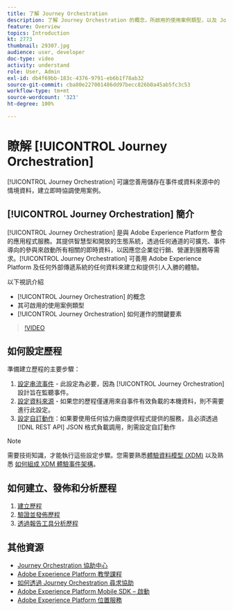 ```yaml
---
title: 了解 Journey Orchestration
description: 了解 Journey Orchestration 的概念，所啟用的使用案例類型，以及 Journey Orchestration 運作方式的關鍵要素。
feature: Overview
topics: Introduction
kt: 2773
thumbnail: 29307.jpg
audience: user, developer
doc-type: video
activity: understand
role: User, Admin
exl-id: db4f69bb-183c-4376-9791-eb6b1f78ab32
source-git-commit: cba80e227001486dd97becc826b0a45ab5fc3c53
workflow-type: tm+mt
source-wordcount: '323'
ht-degree: 100%

---
```


# 瞭解 [!UICONTROL Journey Orchestration]

[!UICONTROL Journey Orchestration] 可讓您善用儲存在事件或資料來源中的情境資料，建立即時協調使用案例。

## [!UICONTROL Journey Orchestration] 簡介

[!UICONTROL Journey Orchestration] 是與 Adobe Experience Platform 整合的應用程式服務。其提供智慧型和開放的生態系統，透過任何通道的可擴充、事件導向的參與來啟動所有相關的即時資料，以因應您企業從行銷、營運到服務等需求。[!UICONTROL Journey Orchestration] 可善用 Adobe Experience Platform 及任何外部傳遞系統的任何資料來建立和提供引人入勝的體驗。

以下視訊介紹

* [!UICONTROL Journey Orchestration] 的概念
* 其可啟用的使用案例類型
* [!UICONTROL Journey Orchestration] 如何運作的關鍵要素

>[!VIDEO](https://video.tv.adobe.com/v/29307?quality=12&learn=on)

## 如何設定歷程

準備建立歷程的主要步驟：

1. [設定串流事件](/help/configuring-journey-orchestration/configure-streaming-events.md) - 此設定為必要，因為 [!UICONTROL Journey Orchestration] 設計旨在監聽事件。
1. [設定資料來源](/help/configuring-journey-orchestration/configure-data-sources.md) - 如果您的歷程僅運用來自事件有效負載的本機資料，則不需要進行此設定。
1. [設定自訂動作](/help/configuring-journey-orchestration/configure-actions.md)：如果要使用任何協力廠商提供程式提供的服務，且必須透過[!DNL REST API] JSON 格式負載調用，則需設定自訂動作

>[!NOTE]
>
>需要技術知識，才能執行這些設定步驟。您需要熟悉[體驗資料模型 (XDM)](https://experienceleague.adobe.com/docs/platform-learn/tutorials/schemas/schemas-and-experience-data-model.html?lang=zh-Hant) 以及熟悉 [如何組成 XDM 體驗事件架構](https://experienceleague.adobe.com/docs/platform-learn/tutorials/schemas/create-schemas.html?lang=zh-Hant)。

## 如何建立、發佈和分析歷程

1. [建立歷程](/help/building-a-journey/creating-a-journey.md)
1. [驗證並發佈歷程](/help/validate-and-publish-a-journey.md)
1. [透過報告工具分析歷程](/help/analyze-a-journey-via-reporting-tools.md)

## 其他資源

* [Journey Orchestration 協助中心](https://experienceleague.adobe.com/docs/journeys/using/journey-orchestration-home.html?lang=zh-Hant)
* [Adobe Experience Platform 教學課程](https://experienceleague.adobe.com/docs/platform-learn/tutorials/overview.html?lang=zh-Hant)
* [如何透過 Journey Orchestration 尋求協助](/help/understanding-journey-orchestration.md)
* [Adobe Experience Platform Mobile SDK – 啟動](https://experienceleague.adobe.com/docs/platform-learn/data-collection/mobile-sdk/overview.html?lang=zh-Hant)
* [Adobe Experience Platform 位置服務](https://experienceleague.adobe.com/docs/places/using/home.html?lang=zh-Hant)
